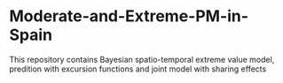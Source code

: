 # Moderate-and-Extreme-PM-in-Spain
This repository contains Bayesian spatio-temporal extreme value model, predition with excursion functions and joint model with sharing effects
